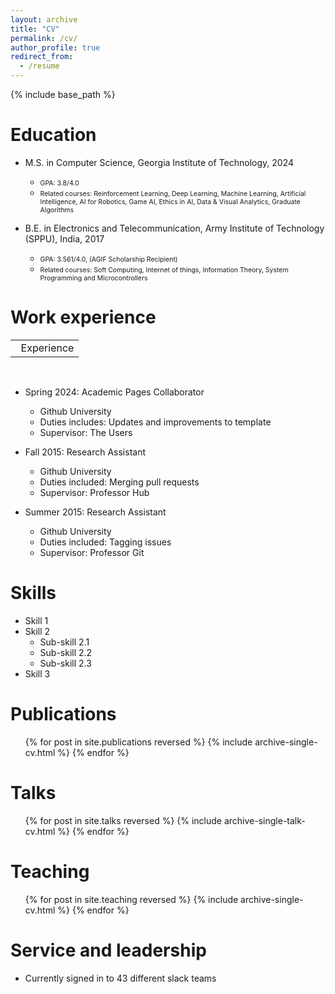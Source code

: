 ```yaml
---
layout: archive
title: "CV"
permalink: /cv/
author_profile: true
redirect_from:
  - /resume
---
```


{% include base_path %}



<head>
  <title>Ashish Panchal</title>


  <link rel="stylesheet" type="text/css" href="assests/style.css">
  <link rel="stylesheet" type="text/css" href="assests/academicons.min.css">
  <script src="assests/fontawesome.js"></script>

  <script>
    function pressBtn(p) {

      var id_btn=["exp-btn", "pub-btn"], class_btn=["fas fa-plus-square", "fas fa-minus-square"];
      var id_div=["exp-div", "pub-div"], style_div=["height: 300px; overflow: auto;", "height: 400px; overflow: auto;"];

      var btn = document.getElementById(id_btn[p]);
      if(btn.className == class_btn[0]) {
        btn.className = class_btn[1];
        document.getElementById(id_div[p]).style = "";
      }
      else {
        btn.className = class_btn[0];
        document.getElementById(id_div[p]).style = style_div[p];
      }
    }

    function img_hover(e, f) {
      e.setAttribute("src", f);
    }
    function img_unhover(e, f) {
      e.setAttribute("src", f);
    }
  </script>
</head>



Education
======
* M.S. in Computer Science, Georgia Institute of Technology, 2024
  + <span style="font-size: 0.75em">GPA: 3.8/4.0</span>
  + <span style="font-size: 0.75em">Related courses: Reinforcement Learning, Deep Learning, Machine Learning, Artificial Intelligence, AI for Robotics, Game AI, Ethics in AI, Data & Visual Analytics, Graduate Algorithms</span>
   
* B.E. in Electronics and Telecommunication, Army Institute of Technology (SPPU), India, 2017
  + <span style="font-size: 0.75em">GPA: 3.561/4.0, (AGIF Scholarship Recipient)</span>
  + <span style="font-size: 0.75em">Related courses: Soft Computing, Internet of things, Information Theory, System Programming and Microcontrollers</span>

Work experience
======
 <table><tbody>
    <tr>
      <td class="all">
        <heading>
          <i class="fas fa-briefcase"></i>&nbsp;&nbsp;Experience<i class="fas fa-plus-square" style="float: right;" onclick="pressBtn(0)" id="exp-btn"></i>
        </heading>
      </td>
    </tr>
  </tbody></table>
  <br>

* Spring 2024: Academic Pages Collaborator
  * Github University
  * Duties includes: Updates and improvements to template
  * Supervisor: The Users

* Fall 2015: Research Assistant
  * Github University
  * Duties included: Merging pull requests
  * Supervisor: Professor Hub

* Summer 2015: Research Assistant
  * Github University
  * Duties included: Tagging issues
  * Supervisor: Professor Git
  
Skills
======
* Skill 1
* Skill 2
  * Sub-skill 2.1
  * Sub-skill 2.2
  * Sub-skill 2.3
* Skill 3

Publications
======
  <ul>{% for post in site.publications reversed %}
    {% include archive-single-cv.html %}
  {% endfor %}</ul>
  
Talks
======
  <ul>{% for post in site.talks reversed %}
    {% include archive-single-talk-cv.html  %}
  {% endfor %}</ul>
  
Teaching
======
  <ul>{% for post in site.teaching reversed %}
    {% include archive-single-cv.html %}
  {% endfor %}</ul>
  
Service and leadership
======
* Currently signed in to 43 different slack teams
